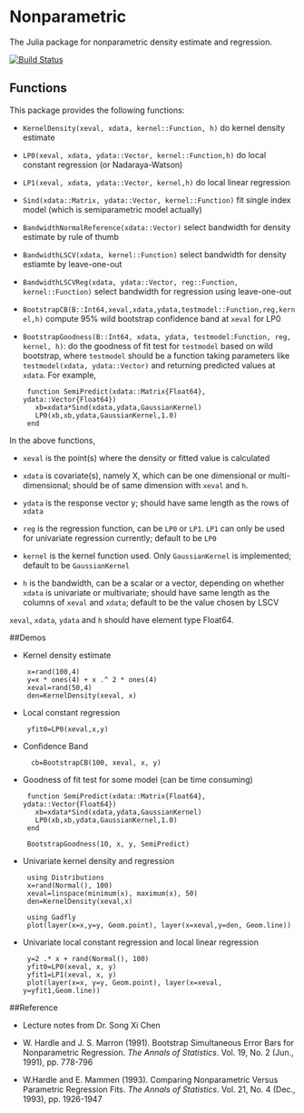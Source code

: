 # Nonparametric
The Julia package for nonparametric density estimate and regression.

[![Build Status](https://travis-ci.org/panlanfeng/Nonparametric.jl.png)](https://travis-ci.org/panlanfeng/Nonparametric.jl)

## Functions
This package provides the following functions:	
 - `KernelDensity(xeval, xdata, kernel::Function, h)` do kernel density estimate  

 - `LP0(xeval, xdata, ydata::Vector, kernel::Function,h)` do local constant regression (or Nadaraya-Watson)  

 - `LP1(xeval, xdata, ydata::Vector, kernel,h)` do local linear regression  

 - `Sind(xdata::Matrix, ydata::Vector, kernel::Function)` fit single index model (which is semiparametric model actually)  

 - `BandwidthNormalReference(xdata::Vector)` select bandwidth for density estimate by rule of thumb  

 - `BandwidthLSCV(xdata, kernel::Function)` select bandwidth for density estiamte by leave-one-out  

 - `BandwidthLSCVReg(xdata, ydata::Vector, reg::Function, kernel::Function)` select bandwidth for regression using leave-one-out  

 - `BootstrapCB(B::Int64,xeval,xdata,ydata,testmodel::Function,reg,kernel,h)` compute 95% wild bootstrap confidence band at `xeval` for LP0  

 - `BootstrapGoodness(B::Int64, xdata, ydata, testmodel:Function, reg, kernel, h)`: do the goodness of fit test for `testmodel` based on wild bootstrap, where `testmodel` should be a function taking parameters like `testmodel(xdata, ydata::Vector)` and returning predicted values at `xdata`. For example, 
  
        function SemiPredict(xdata::Matrix{Float64}, ydata::Vector{Float64})
          xb=xdata*Sind(xdata,ydata,GaussianKernel)
          LP0(xb,xb,ydata,GaussianKernel,1.0)
        end
	  

In the above functions, 
 - `xeval` is the point(s) where the density or fitted value is calculated  

 - `xdata` is covariate(s), namely X, which can be one dimensional or multi-dimensional; should be of same dimension with `xeval` and `h`.   

 - `ydata` is the response vector y; should have same length as the rows of `xdata`  

 - `reg` is the regression function, can be `LP0` or `LP1`. `LP1` can only be used for univariate regression currently; default to be `LP0`  

 - `kernel` is the kernel function used. Only `GaussianKernel` is implemented; default to be `GaussianKernel`  

 - `h` is the bandwidth, can be a scalar or a vector, depending on whether `xdata` is univariate or multivariate; should have same length as the columns of `xeval` and `xdata`; default to be the value chosen by LSCV  

`xeval`, `xdata`, `ydata` and `h` should have element type Float64.  

##Demos

 - Kernel density estimate
        
        x=rand(100,4)
        y=x * ones(4) + x .^ 2 * ones(4)
        xeval=rand(50,4)
		den=KernelDensity(xeval, x)
        
 - Local constant regression 
       
        yfit0=LP0(xeval,x,y)

 - Confidence Band

         cb=BootstrapCB(100, xeval, x, y)

 - Goodness of fit test for some model (can be time consuming)

        function SemiPredict(xdata::Matrix{Float64}, ydata::Vector{Float64})
          xb=xdata*Sind(xdata,ydata,GaussianKernel)
          LP0(xb,xb,ydata,GaussianKernel,1.0)
        end

        BootstrapGoodness(10, x, y, SemiPredict) 

 - Univariate kernel density and regression

        using Distributions
        x=rand(Normal(), 100)
        xeval=linspace(minimum(x), maximum(x), 50)
        den=KernelDensity(xeval,x) 
              
        using Gadfly
        plot(layer(x=x,y=y, Geom.point), layer(x=xeval,y=den, Geom.line))

 - Univariate local constant regression and local linear regression
         
        y=2 .* x + rand(Normal(), 100)
        yfit0=LP0(xeval, x, y)
        yfit1=LP1(xeval, x, y)
        plot(layer(x=x, y=y, Geom.point), layer(x=xeval, y=yfit1,Geom.line))



##Reference
 - Lecture notes from Dr. Song Xi Chen  

 - W. Hardle and J. S. Marron (1991). Bootstrap Simultaneous Error Bars for Nonparametric Regression. _The Annals of Statistics_. Vol. 19, No. 2 (Jun., 1991), pp. 778-796  

 - W.Hardle and E. Mammen (1993). Comparing Nonparametric Versus Parametric Regression Fits. _The Annals of Statistics_. Vol. 21, No. 4 (Dec., 1993), pp. 1926-1947  





